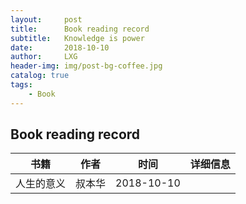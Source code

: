 ```yaml
---
layout:     post
title:      Book reading record
subtitle:   Knowledge is power
date:       2018-10-10
author:     LXG
header-img: img/post-bg-coffee.jpg
catalog: true
tags:
    - Book
---
```


## Book reading record


| 书籍          | 作者                                | 时间               | 详细信息        |
|:---------------:|:------------------------------:|:----------------:|:----------------:|
| 人生的意义       | 叔本华 | 2018-10-10 |
